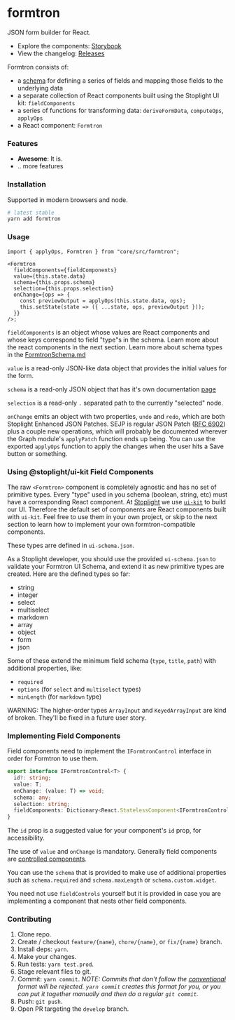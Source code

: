 # formtron

<!-- BADGES -->

JSON form builder for React.

- Explore the components: [Storybook](https://stoplightio.github.io/formtron/)
- View the changelog: [Releases](https://github.com/stoplightio/formtron/releases)

Formtron consists of:

- a [schema](./docs/FormtronSchema.md) for defining a series of fields and mapping those fields to the underlying data
- a separate collection of React components built using the Stoplight UI kit: `fieldComponents`
- a series of functions for transforming data: `deriveFormData`, `computeOps`, `applyOps`
- a React component: `Formtron`

### Features

- **Awesome**: It is.
- .. more features

### Installation

Supported in modern browsers and node.

```bash
# latest stable
yarn add formtron
```

### Usage

```tsx
import { applyOps, Formtron } from "core/src/formtron";

<Formtron
  fieldComponents={fieldComponents}
  value={this.state.data}
  schema={this.props.schema}
  selection={this.props.selection}
  onChange={ops => {
    const previewOutput = applyOps(this.state.data, ops);
    this.setState(state => ({ ...state, ops, previewOutput }));
  }}
/>;
```

`fieldComponents` is an object whose values are React components and whose keys correspond to field "type"s in the schema.
Learn more about the react components in the next section. Learn more about schema types in the [FormtronSchema.md](./docs/FormtronSchema.md)

`value` is a read-only JSON-like data object that provides the initial values for the form.

`schema` is a read-only JSON object that has it's own documentation [page](./docs/FormtronSchema.md)

`selection` is a read-only `.` separated path to the currently "selected" node.

`onChange` emits an object with two properties, `undo` and `redo`, which are both Stoplight Enhanced JSON Patches.
SEJP is regular JSON Patch ([RFC 6902](https://tools.ietf.org/html/rfc6902)) plus a couple new operations,
which will probably be documented wherever the Graph module's `applyPatch` function ends up being.
You can use the exported `applyOps` function to apply the changes when the user hits a Save button or something.

### Using @stoplight/ui-kit Field Components

The raw `<Formtron>` component is completely agnostic and has no set of primitive types.
Every "type" used in you schema (boolean, string, etc) must have a corresponding React component.
At [Stoplight](https://stoplight.io) we use [`ui-kit`](https://github.com/stoplightio/ui-kit) to build our UI.
Therefore the default set of components are React components built with `ui-kit`.
Feel free to use them in your own project, or skip to the next section to learn how to implement your own formtron-compatible components.

These types arre defined in `ui-schema.json`.

As a Stoplight developer, you should use the provided `ui-schema.json` to validate your Formtron UI Schema,
and extend it as new primitive types are created. Here are the defined types so far:

- string
- integer
- select
- multiselect
- markdown
- array
- object
- form
- json

Some of these extend the minimum field schema (`type`, `title`, `path`) with additional properties, like:

- `required`
- `options` (for `select` and `multiselect` types)
- `minLength` (for `markdown` type)

WARNING: The higher-order types `ArrayInput` and `KeyedArrayInput` are kind of broken.
They'll be fixed in a future user story.

### Implementing Field Components

Field components need to implement the `IFormtronControl` interface in order for Formtron to use them.

```ts
export interface IFormtronControl<T> {
  id?: string;
  value: T;
  onChange: (value: T) => void;
  schema: any;
  selection: string;
  fieldComponents: Dictionary<React.StatelessComponent<IFormtronControl>>;
}
```

The `id` prop is a suggested value for your component's `id` prop, for accessibility.

The use of `value` and `onChange` is mandatory. Generally field components are [controlled components](https://reactjs.org/docs/forms.html#controlled-components).

You can use the `schema` that is provided to make use of additional properties such as `schema.required` and `schema.maxLength` or `schema.custom.widget`.

You need not use `fieldControls` yourself but it is provided in case you are implementing a component that nests other field components.

### Contributing

1. Clone repo.
2. Create / checkout `feature/{name}`, `chore/{name}`, or `fix/{name}` branch.
3. Install deps: `yarn`.
4. Make your changes.
5. Run tests: `yarn test.prod`.
6. Stage relevant files to git.
7. Commit: `yarn commit`. _NOTE: Commits that don't follow the [conventional](https://github.com/marionebl/commitlint/tree/master/%40commitlint/config-conventional) format will be rejected. `yarn commit` creates this format for you, or you can put it together manually and then do a regular `git commit`._
8. Push: `git push`.
9. Open PR targeting the `develop` branch.
